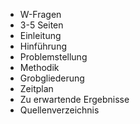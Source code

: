 - W-Fragen
- 3-5 Seiten
- Einleitung
- Hinführung
- Problemstellung
- Methodik
- Grobgliederung
- Zeitplan
- Zu erwartende Ergebnisse
- Quellenverzeichnis
